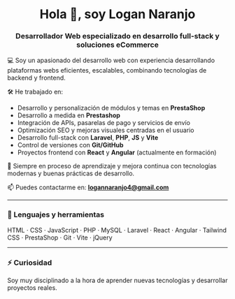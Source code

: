 <h1 align="center">Hola 👋, soy Logan Naranjo</h1>
<h3 align="center">Desarrollador Web especializado en desarrollo full-stack y soluciones eCommerce</h3>

💻 Soy un apasionado del desarrollo web con experiencia desarrollando plataformas webs eficientes, escalables, combinando tecnologías de backend y frontend.

🛠️ He trabajado en:
- Desarrollo y personalización de módulos y temas en **PrestaShop**
- Desarrollo a medida en **Prestashop**
- Integración de APIs, pasarelas de pago y servicios de envío
- Optimización SEO y mejoras visuales centradas en el usuario
- Desarrollo full-stack con **Laravel**, **PHP**, **JS** y **Vite**
- Control de versiones con **Git/GitHub**
- Proyectos frontend con **React** y **Angular** (actualmente en formación)

🌱 Siempre en proceso de aprendizaje y mejora continua con tecnologías modernas y buenas prácticas de desarrollo.

📫 Puedes contactarme en: **logannaranjo4@gmail.com**

---

### 🧰 Lenguajes y herramientas

HTML · CSS · JavaScript · PHP · MySQL · Laravel · React · Angular · Tailwind CSS · PrestaShop · Git · Vite · jQuery

---

### ⚡ Curiosidad

Soy muy disciplinado a la hora de aprender nuevas tecnologías y desarrollar proyectos reales.
